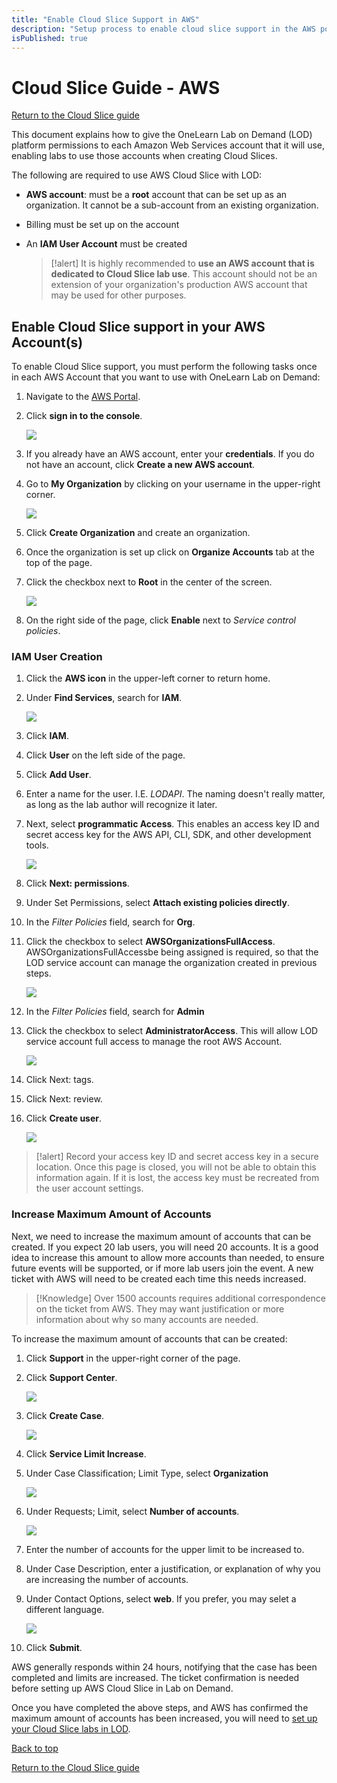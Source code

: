 ```yaml
---
title: "Enable Cloud Slice Support in AWS"
description: "Setup process to enable cloud slice support in the AWS portal."
isPublished: true
---
```


# Cloud Slice Guide - AWS

[Return to the Cloud Slice guide][back]

This document explains how to give the OneLearn Lab on Demand (LOD) platform permissions to each Amazon Web Services account that it will use, enabling labs to use those accounts when creating Cloud Slices.

The following are required to use AWS Cloud Slice with LOD:

- **AWS account**: must be a **root** account that can be set up as an organization. It cannot be a sub-account from an existing organization. 
- Billing must be set up on the account
- An **IAM User Account** must be created

    >[!alert] It is highly recommended to **use an AWS account that is dedicated to Cloud Slice lab use**. This account should not be an extension of your organization's production AWS account that may be used for other purposes. 

## Enable Cloud Slice support in your AWS Account(s)

To enable Cloud Slice support, you must perform the following tasks once in each AWS Account that you want to use with OneLearn Lab on Demand:

1. Navigate to the [AWS Portal](https://aws.amazon.com/).

1. Click **sign in to the console**.

    ![](../images/sign-in-to-the-console.png)

1. If you already have an AWS account, enter your **credentials**. If you do not have an account, click **Create a new AWS account**. 

1. Go to **My Organization** by clicking on your username in the upper-right corner.

    ![](../images/aws-my-organization.png)

1. Click **Create Organization** and create an organization. 

1. Once the organization is set up click on **Organize Accounts** tab at the top of the page.

1. Click the checkbox next to **Root** in the center of the screen. 

    ![](../images/aws-root.png)

1. On the right side of the page, click **Enable** next to _Service control policies_. 

### IAM User Creation 

1. Click the **AWS icon** in the upper-left corner to return home. 

1. Under **Find Services**, search for **IAM**. 

    ![](../images/search-for-iam.png)

1. Click **IAM**.

1. Click **User** on the left side of the page. 

1. Click **Add User**. 

1. Enter a name for the user. I.E. _LODAPI_. The naming doesn't really matter, as long as the lab author will recognize it later. 

1. Next, select **programmatic  Access**. This enables an access key ID and secret access key for the AWS API, CLI, SDK, and other development tools. 

    ![](../images/aws-access-type.png)
    
1. Click **Next: permissions**. 

1. Under Set Permissions, select **Attach existing policies directly**. 

1. In the _Filter Policies_ field, search for **Org**.

1. Click the checkbox to select **AWSOrganizationsFullAccess**. AWSOrganizationsFullAccessbe being assigned is required, so that the LOD service account can manage the organization created in previous steps. 

    ![](../images/aws-organizationfullaccess.png)

1. In the _Filter Policies_ field, search for **Admin**

1. Click the checkbox to select **AdministratorAccess**. This will allow LOD service account full access to manage the root AWS Account.

    ![](../images/aws-administrator-access.png)

1. Click Next: tags.

1. Click Next: review.

1. Click **Create user**. 

    ![](../images/aws-create-user.png)

>[!alert] Record your access key ID and secret access key in a secure location. Once this page is closed, you will not be able to obtain this information again. If it is lost, the access key must be recreated from the user account settings. 

### Increase Maximum Amount of Accounts

Next, we need to increase the maximum amount of accounts that can be created. If you expect 20 lab users, you will need 20 accounts. It is a good idea to increase this amount to allow more accounts than needed, to ensure future events will be supported, or if more lab users join the event. A new ticket with AWS will need to be created each time this needs increased. 

>[!Knowledge] Over 1500 accounts requires additional correspondence on the ticket from AWS. They may want justification or more information about why so many accounts are needed.

To increase the maximum amount of accounts that can be created:

1. Click **Support** in the upper-right corner of the page. 

1. Click **Support Center**. 

    ![](../images/aws-support-center.png)

1. Click **Create Case**. 

    ![](../images/create-case.png)

1. Click **Service Limit Increase**. 

1. Under Case Classification; Limit Type, select **Organization**

    ![](../images/case-classification-organizations.png)

1. Under Requests; Limit, select **Number of accounts**. 

    ![](../images/requests-number-of-accounts.png)

1. Enter the number of accounts for the upper limit to be increased to.

1. Under Case Description, enter a justification, or explanation of why you are increasing the number of accounts.

1. Under Contact Options, select **web**. If you prefer, you may selet a different language. 

    ![](../images/contact-options.png)

1. Click **Submit**. 

AWS generally responds within 24 hours, notifying that the case has been completed and limits are increased. The ticket confirmation is needed before setting up AWS Cloud Slice in Lab on Demand.
 
Once you have completed the above steps, and AWS has confirmed the maximum amount of accounts has been increased, you will need to [set up your Cloud Slice labs in LOD](aws-setup-cloud-sub-pool-in-lod.md). 

[Back to top][back-to-top]

[Return to the Cloud Slice guide][back]

[back-to-top]: #cloud-slice-guide---AWS "Return to the top of the document"
[back]: ../cloud-slice.md#enable-cloud-slice-support-in-your-cloud-platform "Return to the Cloud Slice guide"
